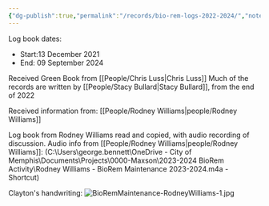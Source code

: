 ```yaml
---
{"dg-publish":true,"permalink":"/records/bio-rem-logs-2022-2024/","noteIcon":"","created":"2025-05-20T10:31:32.801-05:00"}
---
```


Log book dates:
- Start:13 December 2021
- End: 09 September 2024

Received Green Book from [[People/Chris Luss\|Chris Luss]]
Much of the records are written by [[People/Stacy Bullard\|Stacy Bullard]], from the end of 2022

Received information from: [[People/Rodney Williams\|people/Rodney Williams]]

Log book from Rodney Williams read and copied, with audio recording of discussion.
Audio info from [[People/Rodney Williams\|people/Rodney Williams]]: (C:\Users\george.bennett\OneDrive - City of Memphis\Documents\Projects\0000-Maxson\2023-2024 BioRem Activity\Rodney Williams - BioRem Maintenance 2023-2024.m4a - Shortcut)

Clayton's handwriting: ![BioRemMaintenance-RodneyWilliams-1.jpg](/img/user/BioRemMaintenance-RodneyWilliams-1.jpg)
